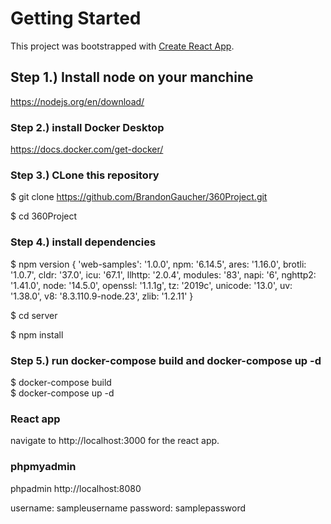 # Getting Started 

This project was bootstrapped with [Create React App](https://github.com/facebook/create-react-app).

## Step 1.) Install node on your manchine

https://nodejs.org/en/download/

### Step 2.) install Docker Desktop

https://docs.docker.com/get-docker/

### Step 3.) CLone this repository

$ git clone https://github.com/BrandonGaucher/360Project.git

$ cd 360Project

### Step 4.) install dependencies 

$ npm version
{
  'web-samples': '1.0.0',
  npm: '6.14.5',
  ares: '1.16.0',
  brotli: '1.0.7',
  cldr: '37.0',
  icu: '67.1',
  llhttp: '2.0.4',
  modules: '83',
  napi: '6',
  nghttp2: '1.41.0',
  node: '14.5.0',
  openssl: '1.1.1g',
  tz: '2019c',
  unicode: '13.0',
  uv: '1.38.0',
  v8: '8.3.110.9-node.23',
  zlib: '1.2.11'
}

$ cd server 

$ npm install  

### Step 5.) run docker-compose build and docker-compose up -d


$ docker-compose build   
$ docker-compose up -d   

### React app
navigate to http://localhost:3000 for the react app.

### phpmyadmin
phpadmin http://localhost:8080

username: sampleusername
password: samplepassword


